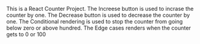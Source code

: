 This is a React Counter Project.
The Increese button is used to incrase the counter by one.
The Decrease button is used to decrease the counter by one.
The Conditional rendering is used to stop the counter from going below zero or above hundred.
The Edge cases renders when the counter gets to 0 or 100
